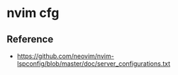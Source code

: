 # nvim cfg


## Reference
- https://github.com/neovim/nvim-lspconfig/blob/master/doc/server_configurations.txt
